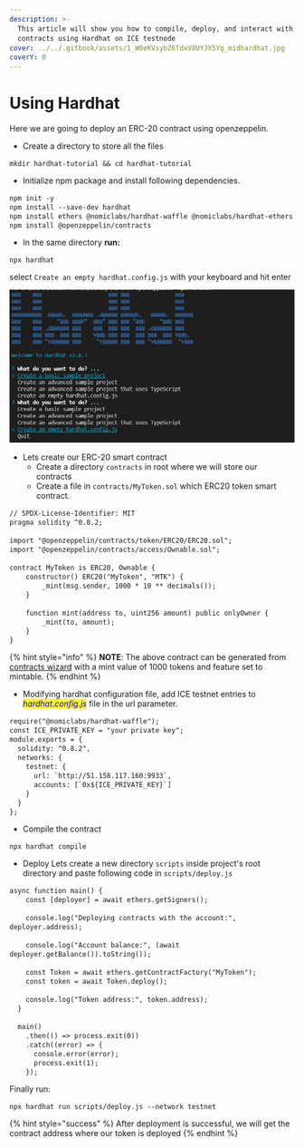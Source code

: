 ```yaml
---
description: >-
  This article will show you how to compile, deploy, and interact with smart
  contracts using Hardhat on ICE testnode
cover: ../../.gitbook/assets/1_W0eKVsybZ6TdxV8UYJX5Yg_midhardhat.jpg
coverY: 0
---
```


# Using Hardhat

Here we are going to deploy an ERC-20 contract using openzeppelin.

* Create a directory to store all the files

```
mkdir hardhat-tutorial && cd hardhat-tutorial
```

* Initialize npm package and install following dependencies.

```
npm init -y
npm install --save-dev hardhat
npm install ethers @nomiclabs/hardhat-waffle @nomiclabs/hardhat-ethers
npm install @openzeppelin/contracts
```

* In the same directory **run:**

```
npx hardhat
```

select `Create an empty hardhat.config.js` with your keyboard and hit enter

![](../../.gitbook/assets/hardhat.png)

* Lets create our ERC-20 smart contract
  * Create a directory `contracts` in root where we will store our contracts
  * Create a file in `contracts/MyToken.sol` which ERC20 token smart contract.

```
// SPDX-License-Identifier: MIT
pragma solidity ^0.8.2;

import "@openzeppelin/contracts/token/ERC20/ERC20.sol";
import "@openzeppelin/contracts/access/Ownable.sol";

contract MyToken is ERC20, Ownable {
    constructor() ERC20("MyToken", "MTK") {
        _mint(msg.sender, 1000 * 10 ** decimals());
    }

    function mint(address to, uint256 amount) public onlyOwner {
        _mint(to, amount);
    }
}
```

{% hint style="info" %}
**NOTE**: The above contract can be generated from [contracts wizard](https://wizard.openzeppelin.com/#erc20) with a mint value of 1000 tokens and feature set to mintable.
{% endhint %}

* Modifying hardhat configuration file, add ICE testnet entries to _<mark style="color:blue;">hardhat.config.js</mark>_ file in the url parameter.

```
require("@nomiclabs/hardhat-waffle");
const ICE_PRIVATE_KEY = "your private key";
module.exports = {
  solidity: "0.8.2",
  networks: {
    testnet: {
      url: `http://51.158.117.160:9933`,
      accounts: [`0x${ICE_PRIVATE_KEY}`]
    }
  }
};
```

* Compile the contract

```
npx hardhat compile
```

* Deploy                                                                                                                                                Lets create a new directory `scripts` inside project's root directory and paste following code in `scripts/deploy.js`

```
async function main() {
    const [deployer] = await ethers.getSigners();
  
    console.log("Deploying contracts with the account:", deployer.address);
  
    console.log("Account balance:", (await deployer.getBalance()).toString());
  
    const Token = await ethers.getContractFactory("MyToken");
    const token = await Token.deploy();
  
    console.log("Token address:", token.address);
  }
  
  main()
    .then(() => process.exit(0))
    .catch((error) => {
      console.error(error);
      process.exit(1);
    });
```

Finally run:

```
npx hardhat run scripts/deploy.js --network testnet
```

{% hint style="success" %}
After deployment is successful, we will get the contract address where our token is deployed
{% endhint %}
